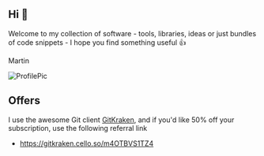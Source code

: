 ## Hi 👋

Welcome to my collection of software - tools, libraries, ideas or just bundles of code snippets - I hope you find something useful 👍

Martin

![ProfilePic](https://gravatar.com/avatar/147bb10f9a05c64203070f6401c6b967b8a1854764c661c3eedb65f92922c135?s=60)


## Offers

I use the awesome Git client [GitKraken](http://gitkraken.com), and if you'd like 50% off your subscription, use the following referral link
- https://gitkraken.cello.so/m4OTBVS1TZ4



<!--
**martinsmith1968/martinsmith1968** is a ✨ _special_ ✨ repository because its `README.md` (this file) appears on your GitHub profile.

Here are some ideas to get you started:

- 🔭 I’m currently working on ...
- 🌱 I’m currently learning ...
- 👯 I’m looking to collaborate on ...
- 🤔 I’m looking for help with ...
- 💬 Ask me about ...
- 📫 How to reach me: ...
- 😄 Pronouns: ...
- ⚡ Fun fact: ...
-->
